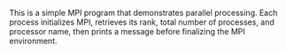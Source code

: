 This is a simple MPI program that demonstrates parallel processing. Each process initializes MPI, retrieves its rank, total number of processes, and processor name, then prints a message before finalizing the MPI environment.

